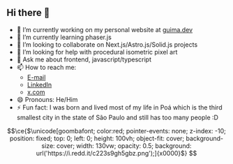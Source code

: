 ## Hi there 👋

- 🔭 I’m currently working on my personal website at [guima.dev](https://guima.dev)
- 🌱 I’m currently learning phaser.js
- 👯 I’m looking to collaborate on Next.js/Astro.js/Solid.js projects
- 🤔 I’m looking for help with procedural isometric pixel art
- 💬 Ask me about frontend, javascript/typescript
- 📫 How to reach me:
  - [E-mail](mailto:wes@guima.dev)
  - [LinkedIn](https://linkedin.com/in/wesleycoder)
  - [x.com](https://x.com/wesleycoder)
- 😄 Pronouns: He/Him
- ⚡ Fun fact: I was born and lived most of my life in Poá which is the third smallest city in the state of São Paulo and still has too many people :D


```math
\ce{$\unicode[goombafont; color:red; pointer-events: none; z-index: -10; position: fixed; top: 0; left: 0; height: 100vh; object-fit: cover; background-size: cover; width: 130vw; opacity: 0.5; background: url('https://i.redd.it/c223s9gh5gbz.png');]{x0000}$}
